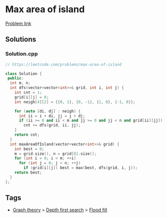 # Max area of island

[Problem link](https://leetcode.com/problems/max-area-of-island)

## Solutions


### Solution.cpp
```cpp
// https://leetcode.com/problems/max-area-of-island

class Solution {
 public:
  int m, n;
  int dfs(vector<vector<int>>& grid, int i, int j) {
    int cnt = 1;
    grid[i][j] = 0;
    int neigh[4][2] = {{0, 1}, {0, -1}, {1, 0}, {-1, 0}};

    for (auto [di, dj] : neigh) {
      int ii = i + di, jj = j + dj;
      if (ii >= 0 and ii < m and jj >= 0 and jj < n and grid[ii][jj])
        cnt += dfs(grid, ii, jj);
    }
    return cnt;
  }
  int maxAreaOfIsland(vector<vector<int>>& grid) {
    int best = 0;
    m = grid.size(), n = grid[0].size();
    for (int i = 0; i < m; ++i)
      for (int j = 0; j < n; ++j)
        if (grid[i][j]) best = max(best, dfs(grid, i, j));
    return best;
  }
};
```
## Tags

* [Graph theory](/README.md#Graph_theory) > [Depth first search](/README.md#Graph_theory-Depth_first_search) > [Flood fill](/README.md#Graph_theory-Depth_first_search-Flood_fill)
